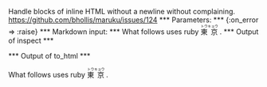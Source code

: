 Handle blocks of inline HTML without a newline without complaining. https://github.com/bhollis/maruku/issues/124
*** Parameters: ***
{:on_error => :raise}
*** Markdown input: ***
What follows uses ruby
<ruby>
    <rb>東</rb><rp>(</rp><rt>トウ</rt><rp>)</rp>
    <rb>京</rb><rp>(</rp><rt>キョウ</rt><rp>)</rp>
</ruby>.
*** Output of inspect ***

*** Output of to_html ***
<p>What follows uses ruby <ruby>
    <rb>東</rb><rp>(</rp><rt>トウ</rt><rp>)</rp>
    <rb>京</rb><rp>(</rp><rt>キョウ</rt><rp>)</rp>
</ruby>.</p>
